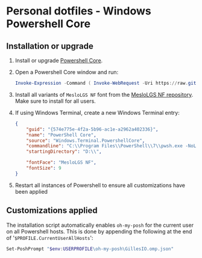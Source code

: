 # Personal dotfiles - Windows Powershell Core

## Installation or upgrade
1. Install or upgrade [Powershell Core](https://github.com/PowerShell/PowerShell/releases/latest).
2. Open a Powershell Core window and run:
    ```powershell
    Invoke-Expression -Command ( Invoke-WebRequest -Uri https://raw.githubusercontent.com/GillesZunino/dotfiles/powershell/Configure.ps1 ).Content
    ```
3. Install all variants of `MesloLGS NF` font from the [MesloLGS NF repository](https://github.com/romkatv/powerlevel10k/blob/master/font.md). Make sure to install for all users.

4. If using Windows Terminal, create a new Windows Terminal entry:
    ```json
    {
        "guid": "{574e775e-4f2a-5b96-ac1e-a2962a402336}",
        "name": "PowerShell Core",
        "source": "Windows.Terminal.PowershellCore",
        "commandline": "C:\\Program Files\\PowerShell\\7\\pwsh.exe -NoLogo -NoExit -WorkingDirectory D:\\ -Command Cls",
        "startingDirectory": "D:\\",

        "fontFace": "MesloLGS NF",
        "fontSize": 9
    }
    ```

5. Restart all instances of Powershell to ensure all customizations have been applied

## Customizations applied
The installation script automatically enables `oh-my-posh` for the current user on all Powershell hosts. This is done by appending the following at the end of '`$PROFILE.CurrentUserAllHosts`':
```powershell
Set-PoshPrompt "$env:USERPROFILE\oh-my-posh\GillesIO.omp.json"
```